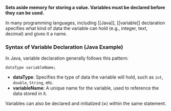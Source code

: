 **Sets aside memory for storing a value. Variables must be declared before they can be used.**

In many programming languages, including [[Java]], [[variable]] declaration specifies what kind of data the variable can hold (e.g., integer, text, decimal) and gives it a name.

### Syntax of Variable Declaration (Java Example)

In Java, variable declaration generally follows this pattern:

`dataType variableName;`

- **dataType**: Specifies the type of data the variable will hold, such as `int`, `double`, `String`, etc.
- **variableName**: A unique name for the variable, used to reference the data stored in it.

Variables can also be declared and initialized (**=**) within the same statement.